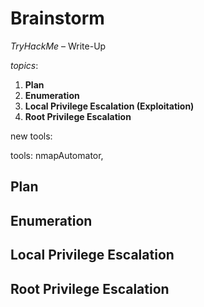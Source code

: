 # Brainstorm

_TryHackMe_ – Write-Up

_topics_: 

1. **Plan**
2. **Enumeration**
3. **Local Privilege Escalation \(Exploitation\)**
4. **Root Privilege Escalation**

new tools: 

tools: nmapAutomator, 

## Plan

## Enumeration

## Local Privilege Escalation

## Root Privilege Escalation

